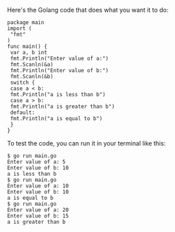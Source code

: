 Here's the Golang code that does what you want it to do:
```
package main
import (
 "fmt"
)
func main() {
 var a, b int
 fmt.Println("Enter value of a:")
 fmt.Scanln(&a)
 fmt.Println("Enter value of b:")
 fmt.Scanln(&b)
 switch {
 case a < b:
 fmt.Println("a is less than b")
 case a > b:
 fmt.Println("a is greater than b")
 default:
 fmt.Println("a is equal to b")
 }
}
```
To test the code, you can run it in your terminal like this:
```
$ go run main.go
Enter value of a: 5
Enter value of b: 10
a is less than b
$ go run main.go
Enter value of a: 10
Enter value of b: 10
a is equal to b
$ go run main.go
Enter value of a: 20
Enter value of b: 15
a is greater than b
```

